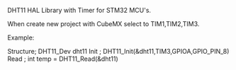 
DHT11 HAL Library with Timer for STM32 MCU's.

When create new project with CubeMX select to TIM1,TIM2,TIM3.

Example:

Structure; DHT11_Dev dht11
Init     ; DHT11_Init(&dht11,TIM3,GPIOA,GPIO_PIN_8)
Read     ; int temp = DHT11_Read(&dht11)
